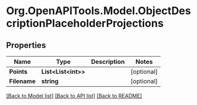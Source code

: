 # Org.OpenAPITools.Model.ObjectDescriptionPlaceholderProjections
## Properties

Name | Type | Description | Notes
------------ | ------------- | ------------- | -------------
**Points** | **List&lt;List&lt;int&gt;&gt;** |  | [optional] 
**Filename** | **string** |  | [optional] 

[[Back to Model list]](../README.md#documentation-for-models) [[Back to API list]](../README.md#documentation-for-api-endpoints) [[Back to README]](../README.md)

